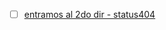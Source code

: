 * [ ] [entramos al 2do dir - status404](https://raw.githubusercontent.com/erikagonza25/LIM014-mdlinks/main/img/links_404)
